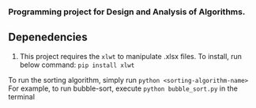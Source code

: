 ### Programming project for Design and Analysis of Algorithms.

## Depenedencies
1. This project requires the `xlwt` to manipulate .xlsx files. To install, run below command:
`pip install xlwt`

To run the sorting algorithm, simply run `python <sorting-algorithm-name>`
For example, to run bubble-sort, execute `python bubble_sort.py` in the terminal